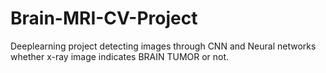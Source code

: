 # Brain-MRI-CV-Project
Deeplearning project detecting images through CNN and Neural networks whether x-ray image indicates BRAIN TUMOR or not.
